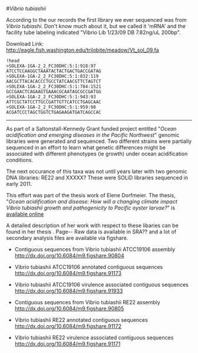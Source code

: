 #_Vibrio tubiashii_

According to the our records the first library we ever sequenced was from *Vibrio tubiashi*. Don't know much about it, but we called it 'mRNA' and the facility tube labeling indicated "Vibrio Lib 1/23/09 DB 7.82ng/uL 200bp". 

Download Link: http://eagle.fish.washington.edu/trilobite/meadow/Vt_sol_09.fa

```
!head 
>SOLEXA-1GA-2_2_FC30DHC:5:1:918:97
ATCCTCCAAGGCTAAATACTACTGACTGACCGATAG
>SOLEXA-1GA-2_2_FC30DHC:5:1:832:119
AACGCTTACACACCCTGCCTATCAACGTTCTAGTCT
>SOLEXA-1GA-2_2_FC30DHC:5:1:784:1521
GCCGAACTCAGAAGTGAAACGCAATAGCGCCGATGG
>SOLEXA-1GA-2_2_FC30DHC:5:1:943:93
ATTCGCTATCCTTGCCGATTGTTCATCCTGAGCAAC
>SOLEXA-1GA-2_2_FC30DHC:5:1:959:98
ACGATCCCTAGCTGGTCTGAGAAGATGATCAGCCAC
```

--- 

As part of a Saltonstall-Kennedy Grant funded project entitled "_Ocean acidification and emerging diseases in the Pacific Northwest_" genomic libraries were generated and sequenced. Two different strains were partially sequenced in an effort to learn what genetic differences might be associated with different phenotypes (ie growth) under ocean acidification conditions. 



The next occurance of this taxa was not until years later with two genomic DNA libraries: RE22 and XXXXX? These were SOLiD libraries sequenced in early 2011. 

This effort was part of the thesis work of Elene Dorfmeier. The thesis, "_Ocean acidification and disease: How will a changing climate impact Vibrio tubiashii growth and pathogenicity to Pacific oyster larvae?_" is [available online](https://digital.lib.washington.edu/researchworks/bitstream/handle/1773/20742/Dorfmeier_washington_0250O_10226.pdf?sequence=1)

 A detailed description of her work with respect to these libaries can be found in her thesis <add link>. Page-- Raw data is available in SRA?? and a lot of secondary analysis files are available via figshare. 


* Contiguous sequences from Vibrio tubiashii ATCC19106 assembly
http://dx.doi.org/10.6084/m9.figshare.90804

* Vibrio tubiashii ATCC19106 annotated contiguous sequences
http://dx.doi.org/10.6084/m9.figshare.91173

* Vibrio tubiashii ATCC19106 virulence associated contiguous sequences
http://dx.doi.org/10.6084/m9.figshare.91933

* Contiguous sequences from Vibrio tubiashii RE22 assembly
http://dx.doi.org/10.6084/m9.figshare.90805

* Vibrio tubiashii RE22 annotated contiguous sequences
http://dx.doi.org/10.6084/m9.figshare.91172

* Vibrio tubiashii RE22 virulence associated contiguous sequences
http://dx.doi.org/10.6084/m9.figshare.91171